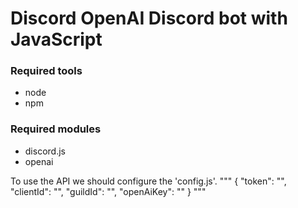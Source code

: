 # Discord OpenAI Discord bot with JavaScript

### Required tools
- node
- npm

### Required modules
- discord.js
- openai

To use the API we should configure the 'config.js'.
"""
{
    "token": "",
    "clientId": "",
    "guildId": "",
    "openAiKey": ""
}
"""
